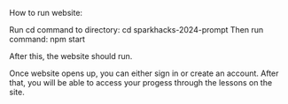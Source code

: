 How to run website:

Run cd command to directory: cd sparkhacks-2024-prompt
Then run command: npm start

After this, the website should run.

Once website opens up, you can either sign in or create an account.
After that, you will be able to access your progess through the lessons on the site.
